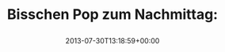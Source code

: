 ---
retweeted: false
source: <a href="http://twitter.com" rel="nofollow">Twitter Web Client</a>
entities:
  hashtags: []
  symbols: []
  user_mentions: []
  urls:
  - url: http://t.co/ALoWyHhW4t
    expanded_url: http://youtu.be/4c1HQJ069N0?t=24s
    display_url: youtu.be/4c1HQJ069N0?t=…
    indices:
    - '29'
    - '51'
display_text_range:
- '0'
- '51'
favorite_count: '0'
id_str: '362200653235355650'
truncated: false
retweet_count: '0'
id: '362200653235355650'
possibly_sensitive: false
created_at: Tue Jul 30 13:18:59 +0000 2013
favorited: false
full_text: 'Bisschen Pop zum Nachmittag:'
lang: de
quote_url: http://youtu.be/4c1HQJ069N0?t=24s
tags:
- pesos/twitter
date: '2013-07-30T13:18:59+00:00'
src: https://twitter.com/bascht/status/362200653235355650
original_url: https://twitter.com/bascht/status/362200653235355650
type: twitter_tweet
text: 'Bisschen Pop zum Nachmittag:'
title: 'Bisschen Pop zum Nachmittag:

  '

---